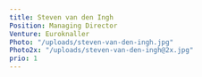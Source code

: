 ```yaml
---
title: Steven van den Ingh
Position: Managing Director
Venture: Euroknaller
Photo: "/uploads/steven-van-den-ingh.jpg"
Photo2x: "/uploads/steven-van-den-ingh@2x.jpg"
prio: 1
---
```


